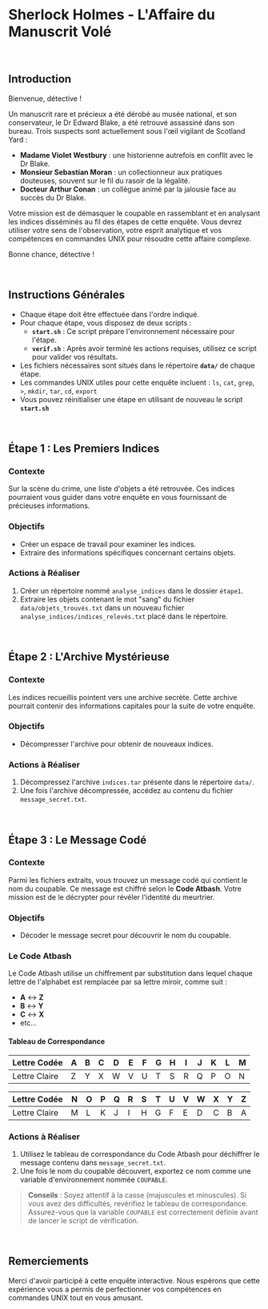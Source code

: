 # Sherlock Holmes - L'Affaire du Manuscrit Volé

<br>

## Introduction

Bienvenue, détective !

Un manuscrit rare et précieux a été dérobé au musée national, et son conservateur, le Dr Edward Blake, a été retrouvé assassiné dans son bureau. Trois suspects sont actuellement sous l'œil vigilant de Scotland Yard :

- **Madame Violet Westbury** : une historienne autrefois en conflit avec le Dr Blake.
- **Monsieur Sebastian Moran** : un collectionneur aux pratiques douteuses, souvent sur le fil du rasoir de la légalité.
- **Docteur Arthur Conan** : un collègue animé par la jalousie face au succès du Dr Blake.

Votre mission est de démasquer le coupable en rassemblant et en analysant les indices disséminés au fil des étapes de cette enquête. Vous devrez utiliser votre sens de l'observation, votre esprit analytique et vos compétences en commandes UNIX pour résoudre cette affaire complexe.

Bonne chance, détective !

<br>

## Instructions Générales

- Chaque étape doit être effectuée dans l'ordre indiqué.
- Pour chaque étape, vous disposez de deux scripts :
  - **`start.sh`** : Ce script prépare l'environnement nécessaire pour l'étape.
  - **`verif.sh`** : Après avoir terminé les actions requises, utilisez ce script pour valider vos résultats.
- Les fichiers nécessaires sont situés dans le répertoire **`data/`** de chaque étape.
- Les commandes UNIX utiles pour cette enquête incluent : `ls`, `cat`, `grep`, `>`, `mkdir`, `tar`, `cd`, `export`
- Vous pouvez réinitialiser une étape en utilisant de nouveau le script **`start.sh`**

<br>

## Étape 1 : Les Premiers Indices

### Contexte

Sur la scène du crime, une liste d'objets a été retrouvée. Ces indices pourraient vous guider dans votre enquête en vous fournissant de précieuses informations.

### Objectifs

- Créer un espace de travail pour examiner les indices.
- Extraire des informations spécifiques concernant certains objets.

### Actions à Réaliser

1. Créer un répertoire nommé `analyse_indices` dans le dossier `étape1`.
2. Extraire les objets contenant le mot "sang" du fichier `data/objets_trouvés.txt` dans un nouveau fichier `analyse_indices/indices_relevés.txt` placé dans le répertoire.

<br>

## Étape 2 : L'Archive Mystérieuse

### Contexte

Les indices recueillis pointent vers une archive secrète. Cette archive pourrait contenir des informations capitales pour la suite de votre enquête.

### Objectifs

- Décompresser l'archive pour obtenir de nouveaux indices.

### Actions à Réaliser

1. Décompressez l'archive `indices.tar` présente dans le répertoire `data/`.
2. Une fois l'archive décompressée, accédez au contenu du fichier `message_secret.txt`.

<br>

## Étape 3 : Le Message Codé

### Contexte

Parmi les fichiers extraits, vous trouvez un message codé qui contient le nom du coupable. Ce message est chiffré selon le **Code Atbash**. Votre mission est de le décrypter pour révéler l'identité du meurtrier.

### Objectifs

- Décoder le message secret pour découvrir le nom du coupable.

### Le Code Atbash

Le Code Atbash utilise un chiffrement par substitution dans lequel chaque lettre de l'alphabet est remplacée par sa lettre miroir, comme suit :

- **A** ↔ **Z**
- **B** ↔ **Y**
- **C** ↔ **X**
- etc...

#### Tableau de Correspondance

| Lettre Codée | A | B | C | D | E | F | G | H | I | J | K | L | M |
|--------------|---|---|---|---|---|---|---|---|---|---|---|---|---|
| Lettre Claire| Z | Y | X | W | V | U | T | S | R | Q | P | O | N |

| Lettre Codée | N | O | P | Q | R | S | T | U | V | W | X | Y | Z |
|--------------|---|---|---|---|---|---|---|---|---|---|---|---|---|
| Lettre Claire| M | L | K | J | I | H | G | F | E | D | C | B | A |

### Actions à Réaliser

1. Utilisez le tableau de correspondance du Code Atbash pour déchiffrer le message contenu dans `message_secret.txt`.
2. Une fois le nom du coupable découvert, exportez ce nom comme une variable d'environnement nommée `COUPABLE`.

> **Conseils** : Soyez attentif à la casse (majuscules et minuscules). Si vous avez des difficultés, revérifiez le tableau de correspondance. Assurez-vous que la variable `COUPABLE` est correctement définie avant de lancer le script de vérification.

<br>

## Remerciements

Merci d'avoir participé à cette enquête interactive. Nous espérons que cette expérience vous a permis de perfectionner vos compétences en commandes UNIX tout en vous amusant.
